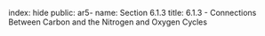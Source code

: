index: hide
public: ar5-
name: Section 6.1.3
title: 6.1.3 - Connections Between Carbon and the Nitrogen and Oxygen Cycles


